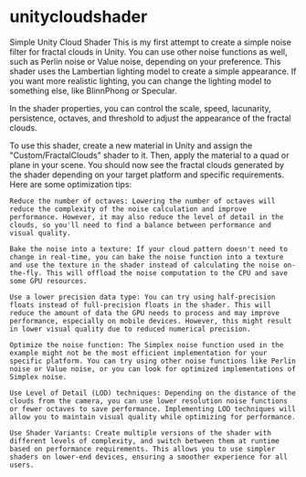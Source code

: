 # unitycloudshader
Simple Unity Cloud Shader
This is my first attempt to create a simple noise filter for fractal clouds in Unity.
You can use other noise functions as well, such as Perlin noise or Value noise, depending on your preference.
This shader uses the Lambertian lighting model to create a simple appearance. If you want more realistic lighting, you can change the lighting model to something else, like BlinnPhong or Specular.

In the shader properties, you can control the scale, speed, lacunarity, persistence, octaves, and threshold to adjust the appearance of the fractal clouds.

To use this shader, create a new material in Unity and assign the "Custom/FractalClouds" shader to it. Then, apply the material to a quad or plane in your scene. You should now see the fractal clouds generated by the shader depending on your target platform and specific requirements. Here are some optimization tips:

    Reduce the number of octaves: Lowering the number of octaves will reduce the complexity of the noise calculation and improve performance. However, it may also reduce the level of detail in the clouds, so you'll need to find a balance between performance and visual quality.

    Bake the noise into a texture: If your cloud pattern doesn't need to change in real-time, you can bake the noise function into a texture and use the texture in the shader instead of calculating the noise on-the-fly. This will offload the noise computation to the CPU and save some GPU resources.

    Use a lower precision data type: You can try using half-precision floats instead of full-precision floats in the shader. This will reduce the amount of data the GPU needs to process and may improve performance, especially on mobile devices. However, this might result in lower visual quality due to reduced numerical precision.

    Optimize the noise function: The Simplex noise function used in the example might not be the most efficient implementation for your specific platform. You can try using other noise functions like Perlin noise or Value noise, or you can look for optimized implementations of Simplex noise.

    Use Level of Detail (LOD) techniques: Depending on the distance of the clouds from the camera, you can use lower resolution noise functions or fewer octaves to save performance. Implementing LOD techniques will allow you to maintain visual quality while optimizing for performance.

    Use Shader Variants: Create multiple versions of the shader with different levels of complexity, and switch between them at runtime based on performance requirements. This allows you to use simpler shaders on lower-end devices, ensuring a smoother experience for all users.
